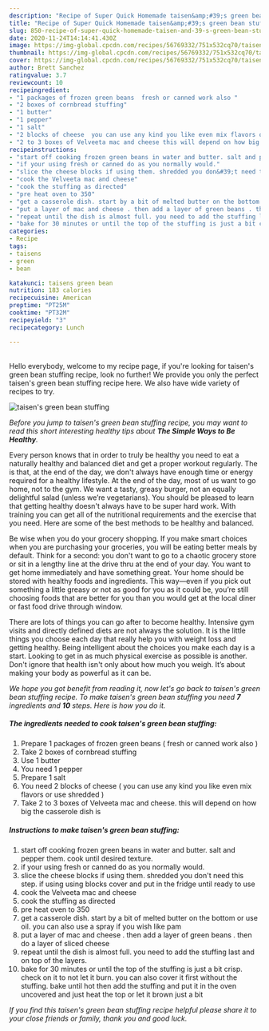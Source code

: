 ```yaml
---
description: "Recipe of Super Quick Homemade taisen&amp;#39;s green bean stuffing"
title: "Recipe of Super Quick Homemade taisen&amp;#39;s green bean stuffing"
slug: 850-recipe-of-super-quick-homemade-taisen-and-39-s-green-bean-stuffing
date: 2020-11-24T14:14:41.430Z
image: https://img-global.cpcdn.com/recipes/56769332/751x532cq70/taisens-green-bean-stuffing-recipe-main-photo.jpg
thumbnail: https://img-global.cpcdn.com/recipes/56769332/751x532cq70/taisens-green-bean-stuffing-recipe-main-photo.jpg
cover: https://img-global.cpcdn.com/recipes/56769332/751x532cq70/taisens-green-bean-stuffing-recipe-main-photo.jpg
author: Brett Sanchez
ratingvalue: 3.7
reviewcount: 10
recipeingredient:
- "1 packages of frozen green beans  fresh or canned work also "
- "2 boxes of cornbread stuffing"
- "1 butter"
- "1 pepper"
- "1 salt"
- "2 blocks of cheese  you can use any kind you like even mix flavors or use shredded "
- "2 to 3 boxes of Velveeta mac and cheese this will depend on how big the casserole dish is"
recipeinstructions:
- "start off cooking frozen green beans in water and butter. salt and pepper them. cook until desired texture."
- "if your using fresh or canned do as you normally would."
- "slice the cheese blocks if using them. shredded you don&#39;t need this step. if using using blocks cover and put in the fridge until ready to use"
- "cook the Velveeta mac and cheese"
- "cook the stuffing as directed"
- "pre heat oven to 350"
- "get a casserole dish. start by a bit of melted butter on the bottom or use oil. you can also use a spray if you wish like pam"
- "put a layer of mac and cheese . then add a layer of green beans . then do a layer of sliced cheese"
- "repeat until the dish is almost full. you need to add the stuffing last and on top of the layers."
- "bake for 30 minutes or until the top of the stuffing is just a bit crisp.  check on it to not let it burn. you can also cover it first without the stuffing. bake until hot then add the stuffing and put it in the oven uncovered and just heat the top or let it brown just a bit"
categories:
- Recipe
tags:
- taisens
- green
- bean

katakunci: taisens green bean 
nutrition: 183 calories
recipecuisine: American
preptime: "PT25M"
cooktime: "PT32M"
recipeyield: "3"
recipecategory: Lunch

---
```

<br>
Hello everybody, welcome to my recipe page, if you're looking for taisen&#39;s green bean stuffing recipe, look no further! We provide you only the perfect taisen&#39;s green bean stuffing recipe here. We also have wide variety of recipes to try.
<br>


![taisen&#39;s green bean stuffing](https://img-global.cpcdn.com/recipes/56769332/751x532cq70/taisens-green-bean-stuffing-recipe-main-photo.jpg)

<i>Before you jump to taisen&#39;s green bean stuffing recipe, you may want to read this short interesting healthy tips about <strong>The Simple Ways to Be Healthy</strong>.</i>

Every person knows that in order to truly be healthy you need to eat a naturally healthy and balanced diet and get a proper workout regularly. The  is that, at the end of the day, we don't always have enough time or energy required for a healthy lifestyle. At the end of the day, most of us want to go home, not to the gym. We want a tasty, greasy burger, not an equally delightful salad (unless we’re vegetarians). You should be pleased to learn that getting healthy doesn't always have to be super hard work. With training you can get all of the nutritional requirements and the exercise that you need. Here are some of the best methods to be healthy and balanced.

Be wise when you do your grocery shopping. If you make smart choices when you are purchasing your groceries, you will be eating better meals by default. Think for a second: you don't want to go to a chaotic grocery store or sit in a lengthy line at the drive thru at the end of your day. You want to get home immediately and have something great. Your home should be stored with healthy foods and ingredients. This way—even if you pick out something a little greasy or not as good for you as it could be, you’re still choosing foods that are better for you than you would get at the local diner or fast food drive through window.

There are lots of things you can go after to become healthy. Intensive gym visits and directly defined diets are not always the solution. It is the little things you choose each day that really help you with weight loss and getting healthy. Being intelligent about the choices you make each day is a start. Looking to get in as much physical exercise as possible is another. Don't ignore that health isn't only about how much you weigh. It’s about making your body as powerful as it can be. 


<i>We hope you got benefit from reading it, now let's go back to taisen&#39;s green bean stuffing recipe. To make taisen&#39;s green bean stuffing you need <strong>7</strong> ingredients and <strong>10</strong> steps. Here is how you do it.
</i>

##### The ingredients needed to cook taisen&#39;s green bean stuffing:

1. Prepare 1 packages of frozen green beans ( fresh or canned work also )
1. Take 2 boxes of cornbread stuffing
1. Use 1 butter
1. You need 1 pepper
1. Prepare 1 salt
1. You need 2 blocks of cheese ( you can use any kind you like even mix flavors or use shredded )
1. Take 2 to 3 boxes of Velveeta mac and cheese. this will depend on how big the casserole dish is


##### Instructions to make taisen&#39;s green bean stuffing:

1. start off cooking frozen green beans in water and butter. salt and pepper them. cook until desired texture.
1. if your using fresh or canned do as you normally would.
1. slice the cheese blocks if using them. shredded you don&#39;t need this step. if using using blocks cover and put in the fridge until ready to use
1. cook the Velveeta mac and cheese
1. cook the stuffing as directed
1. pre heat oven to 350
1. get a casserole dish. start by a bit of melted butter on the bottom or use oil. you can also use a spray if you wish like pam
1. put a layer of mac and cheese . then add a layer of green beans . then do a layer of sliced cheese
1. repeat until the dish is almost full. you need to add the stuffing last and on top of the layers.
1. bake for 30 minutes or until the top of the stuffing is just a bit crisp.  check on it to not let it burn. you can also cover it first without the stuffing. bake until hot then add the stuffing and put it in the oven uncovered and just heat the top or let it brown just a bit


<i>If you find this taisen&#39;s green bean stuffing recipe helpful please share it to your close friends or family, thank you and good luck.</i>
